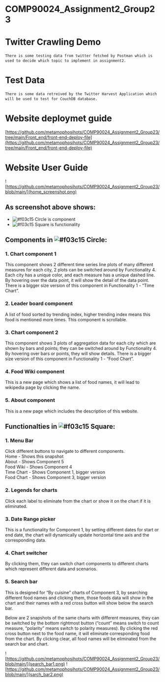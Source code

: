 # COMP90024_Assignment2_Group23

# Twitter Crawling Demo
    There is some testing data from twitter fetched by Postman which is used to decide which topic to implement in assignment2.


# Test Data
    There is some data retreived by the Twitter Harvest Application which will be used to test for CouchDB database.
    
# Website deploymet guide
[https://github.com/metamophosihots/COMP90024_Assignment2_Group23/tree/main/Front_end/front-end-deploy-file](https://github.com/metamophosihots/COMP90024_Assignment2_Group23/tree/main/Front_end/front-end-deploy-file)

# Website User Guide

![https://github.com/metamophosihots/COMP90024_Assignment2_Group23/blob/main/](home_screenshot.png)
## As screenshot above shows:
* ![#f03c15](https://via.placeholder.com/15/f03c15/000000?text=+) Circle is component
* ![#f03c15](https://via.placeholder.com/15/f03c15/000000?text=+) Square is functionality

## Components in ![#f03c15](https://via.placeholder.com/15/f03c15/000000?text=+) Circle:
### 1. Chart component 1  
This component shows 2 different time series line plots of many different measures for each city, 2 plots can be switched around by Functionality 4. Each city has a unique color, and each measure has a unique dashed line. By hovering over the data point, it will show the detail of the data point. 
There is a bigger size version of this component in Functionality 1 - “Time Chart”.
### 2. Leader board component
A list of food sorted by trending index, higher trending index means this food is mentioned more times. This component is scrollable.
### 3. Chart component 2  
This component shows 3 plots of aggregation data for each city which are shown by bars and points; they can be switched around by Functionality 4. By hovering over bars or points, they will show details. 
There is a bigger size version of this component in Functionality 1 - “Food Chart”.
### 4. Food Wiki component  
This is a new page which shows a list of food names, it will lead to wikipedia page by clicking the name.
### 5. About component  
This is a new page which includes the description of this website.

## Functionalties in ![#f03c15](https://via.placeholder.com/15/f03c15/000000?text=+) Square:
### 1. Menu Bar
Click different buttons to navigate to different components.\
Home - Shows this snapshot\
About - Shows Component 5\
Food Wiki - Shows Component 4\
Time Chart - Shows Component 1, bigger version\
Food Chart - Shows Component 3, bigger version

### 2. Legends for charts
Click each label to eliminate from the chart or show it on the chart if it is eliminated.
### 3. Date Range picker
This is a functionality for Component 1, by setting different dates for start or end date, the chart will dynamically update horizontal time axis and the corresponding data.
### 4. Chart switcher
By clicking them, they can switch chart components to different charts which represent different data and scenarios.
### 5. Search bar
This is designed for “By cuisine” charts of Component 3, by searching different food names and clicking them, those foods data will show in the chart and their names with a red cross button will show below the search bar. 

Below are 2 snapshots of the same charts with different measures, they can be switched by the bottom rightmost button (“count” means switch to count measure, “polarity” means switch to polarity measures). By clicking the red cross button next to the food name, it will eliminate corresponding food from the chart. By clicking clear, all food names will be eliminated from the search bar and chart.

![https://github.com/metamophosihots/COMP90024_Assignment2_Group23/blob/main/](search_bar1.png)
![https://github.com/metamophosihots/COMP90024_Assignment2_Group23/blob/main/](sarch_bar2.png)
